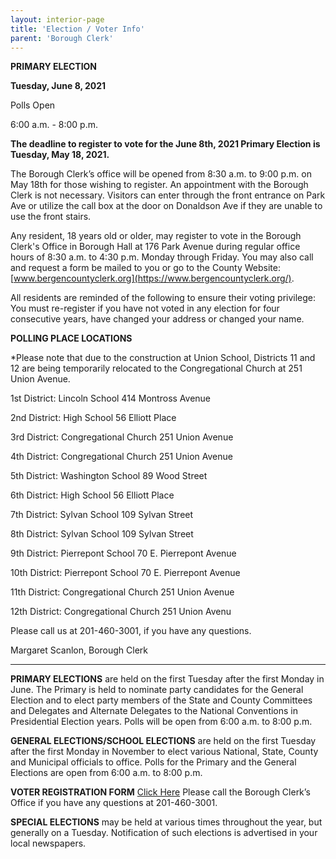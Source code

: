 ```yaml
---
layout: interior-page
title: 'Election / Voter Info'
parent: 'Borough Clerk'
---
```



**PRIMARY ELECTION**

**Tuesday, June 8, 2021**

Polls Open

6:00 a.m. - 8:00 p.m.

**The deadline to register to vote for the June 8th, 2021 Primary Election is Tuesday, May 18, 2021.**

The Borough Clerk’s office will be opened from 8:30 a.m. to 9:00 p.m. on May 18th for those wishing to register.  An appointment with the Borough Clerk is not necessary. Visitors can enter through the front entrance on Park Ave or utilize the call box at the door on Donaldson Ave if they are unable to use the front stairs. 

Any resident, 18 years old or older, may register to vote in the Borough Clerk's Office in Borough Hall at 176 Park Avenue during regular office hours of 8:30 a.m. to 4:30 p.m. Monday through Friday. You may also call and request a form be mailed to you or go to the County Website: [www.bergencountyclerk.org](https://www.bergencountyclerk.org/).

All residents are reminded of the following to ensure their voting privilege: You must re-register if you have not voted in any election for four consecutive years, have changed your address or changed your name.

**POLLING PLACE LOCATIONS**

*Please note that due to the construction at Union School, Districts 11 and 12 are being temporarily relocated to the Congregational Church at 251 Union Avenue.


1st District:	Lincoln School	414 Montross Avenue
		
2nd District:	High School	56 Elliott Place

3rd District: 	Congregational Church	251 Union Avenue

4th District:	Congregational Church 	251 Union Avenue

5th District:	Washington School	89 Wood Street

6th District:	High School	56 Elliott Place

7th District:	Sylvan School	109 Sylvan Street

8th District:	Sylvan School	109 Sylvan Street

9th District:	Pierrepont School	70 E. Pierrepont Avenue

10th District:	Pierrepont School	70 E. Pierrepont Avenue

11th District:	Congregational Church	251 Union Avenue
	
12th District:	Congregational Church	251 Union Avenu



Please call us at 201-460-3001, if you have any questions.

Margaret Scanlon, Borough Clerk



---------

**PRIMARY ELECTIONS** are held on the first Tuesday after the first Monday in June. The Primary is held to nominate party candidates for the General Election and to elect party members of the State and County Committees and Delegates and Alternate Delegates to the National Conventions in Presidential Election years. Polls will be open from 6:00 a.m. to 8:00 p.m.

**GENERAL ELECTIONS/SCHOOL ELECTIONS** are held on the first Tuesday after the first Monday in November to elect various National, State, County and Municipal officials to office. Polls for the Primary and the General Elections are open from 6:00 a.m. to 8:00 p.m.

**VOTER REGISTRATION FORM** [Click Here](https://www.state.nj.us/state/elections/voter-registration.shtml)
Please call the Borough Clerk’s Office if you have any questions at 201-460-3001.

**SPECIAL ELECTIONS** may be held at various times throughout the year, but generally on a Tuesday. Notification of such elections is advertised in your local newspapers.


